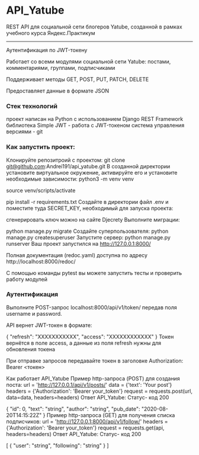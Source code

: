 # API_Yatube
REST API для социальной сети блогеров Yatube, созданной в рамках учебного курса Яндекс.Практикум

---

Аутентификация по JWT-токену

Работает со всеми модулями социальной сети Yatube: постами, комментариями, группами, подписчиками

Поддерживает методы GET, POST, PUT, PATCH, DELETE

Предоставляет данные в формате JSON

### Стек технологий

проект написан на Python с использованием Django REST Framework
библиотека Simple JWT - работа с JWT-токеном
система управления версиями - git

### Как запустить проект:
Клонируйте репозитроий с проектом:
git clone git@github.com:Andrei191/api_yatube.git
В созданной директории установите виртуальное окружение, активируйте его и установите необходимые зависимости:
python3 -m venv venv

source venv/scripts/activate

pip install -r requirements.txt
Создайте в директории файл .env и поместите туда SECRET_KEY, необходимый для запуска проекта:

сгенерировать ключ можно на сайте Djecrety
Выполните миграции:

python manage.py migrate
Создайте суперпользователя:
python manage.py createsuperuser
Запустите сервер:
python manage.py runserver
Ваш проект запустился на http://127.0.0.1:8000/

Полная документация (redoc.yaml) доступна по адресу http://localhost:8000/redoc/

С помощью команды pytest вы можете запустить тесты и проверить работу модулей

### Аутентификация
Выполните POST-запрос localhost:8000/api/v1/token/ передав поля username и password.

API вернет JWT-токен в формате:

{
    "refresh": "ХХХХХХХХХХХ",
    "access": "ХХХХХХХХХХХХ"
}
Токен вернётся в поле access, а данные из поля refresh нужны для обновления токена

При отправке запроcов передавайте токен в заголовке Authorization: Bearer <токен>

Как работает API_Yatube
Пример http-запроса (POST) для создания поста:
url = 'http://127.0.0.1/api/v1/posts/'
data = {'text': 'Your post'}
headers = {'Authorization': 'Bearer your_token'}
request = requests.post(url, data=data, headers=headers)
Ответ API_Yatube:
Статус- код 200

{
  "id": 0,
  "text": "string",
  "author": "string",
  "pub_date": "2020-08-20T14:15:22Z"
}
Пример http-запроса (GET) для получения списка подписчиков:
url = 'http://127.0.0.1:8000/api/v1/follow/'
headers = {'Authorization': 'Bearer your_token'}
request = requests.get(api, headers=headers)
Ответ API_Yatube:
Статус- код 200

[
  {
    "user": "string",
    "following": "string"
  }
]
